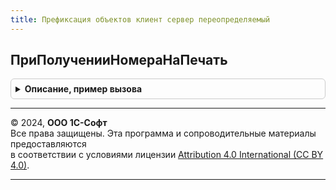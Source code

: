 ```yaml
---
title: Префиксация объектов клиент сервер переопределяемый
---
```



## ПриПолученииНомераНаПечать
<details style="margin: 1em 0; padding: 0.5em; border: 1px solid #ccc; border-radius: 6px;">

<summary style="font-weight: bold; cursor: pointer;">Описание, пример вызова</summary>

```bsl

// Обработчик события "При получении номера на печать".
// Событие возникает перед стандартной обработкой получения номера.
// В обработчике можно переопределить стандартное поведение системы при формировании номера на печать.
//
// Параметры:
//  НомерОбъекта                     - Строка - номер или код объекта, который обрабатывается.
//  СтандартнаяОбработка             - Булево - флаг стандартной обработки; если установить значение флага в Ложь,
//                                              то стандартная обработка формирования номера на печать выполняться
//                                              не будет.
//  УдалитьПрефиксИнформационнойБазы - Булево - признак удаления префикса информационной базы;
//                                              по умолчанию равен Ложь.
//  УдалитьПользовательскийПрефикс   - Булево - признак удаления пользовательского префикса;
//                                              по умолчанию равен Ложь.
//
// Пример:
//
//   НомерОбъекта = ПрефиксацияОбъектовКлиентСервер.УдалитьПользовательскиеПрефиксыИзНомераОбъекта(НомерОбъекта);
//   СтандартнаяОбработка = Ложь;
//
Процедура ПриПолученииНомераНаПечать(НомерОбъекта, СтандартнаяОбработка, Экспорт
```

Пример вызова
```bsl
ПрефиксацияОбъектовКлиентСерверПереопределяемый.ПриПолученииНомераНаПечать(НомерОбъекта, СтандартнаяОбработка, );
```
</details>

---

© 2024, **ООО 1С-Софт**  
Все права защищены. Эта программа и сопроводительные материалы предоставляются  
в соответствии с условиями лицензии [Attribution 4.0 International (CC BY 4.0)](https://creativecommons.org/licenses/by/4.0/legalcode).

---
